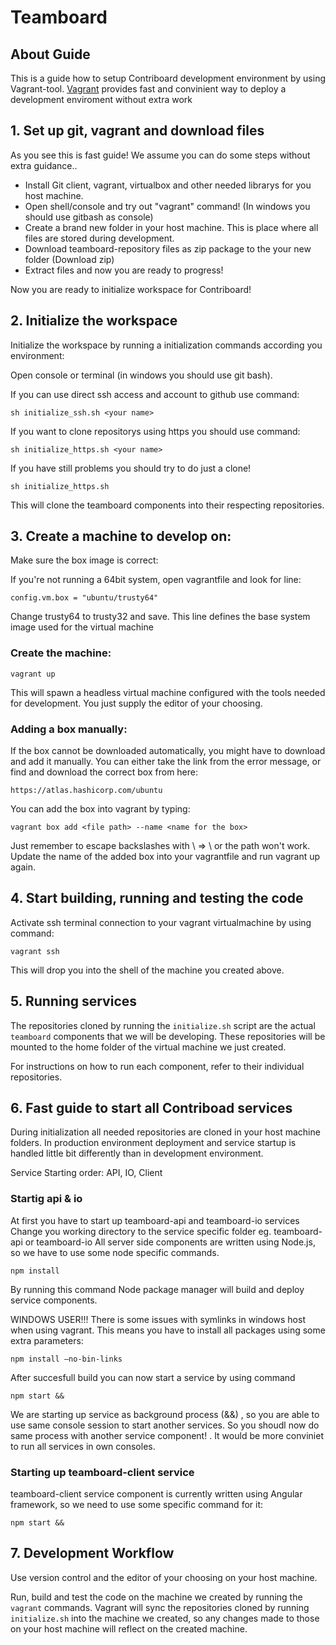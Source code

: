 # Teamboard

## About Guide

This is a guide how to setup Contriboard development environment by using Vagrant-tool. [Vagrant](https://www.vagrantup.com/) provides fast and convinient way to deploy a development enviroment without extra work  

## 1. Set up git, vagrant and download files

As you see this is fast guide! We assume you can do some steps without extra guidance..

  * Install Git client, vagrant, virtualbox and other needed librarys for you host machine.
  * Open shell/console and try out "vagrant" command! (In windows you should use gitbash as console)
  * Create a brand new folder in your host machine. This is place where all files are stored during development.
  * Download teamboard-repository files as zip package to the your new folder (Download zip)
  * Extract files and now you are ready to progress!
  
Now you are ready to initialize workspace for Contriboard!



## 2. Initialize the workspace

Initialize the workspace by running a initialization commands according you environment:

Open console or terminal (in windows you should use git bash).


If you can use direct ssh access and account to github use command: 

```
sh initialize_ssh.sh <your name>
```

If you want to clone repositorys using https you should use command:
        
```
sh initialize_https.sh <your name>
```

If you have still problems you should try to do just a clone!

```
sh initialize_https.sh
```

This will clone the teamboard components into their respecting repositories.


## 3. Create a machine to develop on:

Make sure the box image is correct: 
	
If you're not running a 64bit system, open vagrantfile and look for line:

```
config.vm.box = "ubuntu/trusty64"
```
Change trusty64 to trusty32 and save. This line defines the base system image 
used for the virtual machine
	
	
### Create the machine:
	
```
vagrant up
```
This will spawn a headless virtual machine configured with the tools needed for development. You just supply the editor of your choosing.


### Adding a box manually:
	
If the box cannot be downloaded automatically, you might have to download and add it manually. You can either take the link from the error message, or find and download the correct box from here:

```
https://atlas.hashicorp.com/ubuntu
```

You can add the box into vagrant by typing:

```
vagrant box add <file path> --name <name for the box>
```

Just remember to escape backslashes with \ => \\ or the path won't work. Update the name of the added box into your vagrantfile and run vagrant up again.
	
	
## 4. Start building, running and testing the code

Activate ssh terminal connection to your vagrant virtualmachine by using command:

```
vagrant ssh
```

This will drop you into the shell of the machine you created above.

## 5. Running services

The repositories cloned by running the `initialize.sh` script are the actual
`teamboard` components that we will be developing. These repositories will be
mounted to the home folder of the virtual machine we just created.

For instructions on how to run each component, refer to their individual
repositories.

## 6. Fast guide to start all Contriboad services

During initialization all needed repositories are cloned in your host machine folders. In production environment deployment and service startup is handled little bit differently than in development environment.


Service Starting order: API, IO, Client

### Startig api & io

At first you have to start up teamboard-api and teamboard-io services
Change you working directory to the service specific folder eg. teamboard-api or teamboard-io 
All server side components are written using Node.js, so we have to use some node specific commands.

```
npm install
```

By running this command Node package manager will build and deploy service components.


WINDOWS USER!!! There is some issues with symlinks in windows host when using vagrant. This means you have to install all packages using some extra parameters:

```
npm install —no-bin-links
```
	
After succesfull build you can now start a service by using command


```
npm start &&
```
	
We are starting up service as background process (&&) , so you are able to use same console session to start another services. So you shoudl now do same process with another service component! . It would be more conviniet to run all services in own consoles.	



### Starting up teamboard-client service 

teamboard-client service component is currently written using Angular framework, so we need to use some specific command for it:


```
npm start &&
```





## 7. Development Workflow

Use version control and the editor of your choosing on your host machine.

Run, build and test the code on the machine we created by running the `vagrant`
commands. Vagrant will sync the repositories cloned by running `initialize.sh`
into the machine we created, so any changes made to those on your host machine
will reflect on the created machine.
